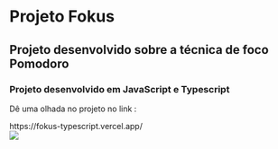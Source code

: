<h1>Projeto Fokus</h1>
<h2>Projeto desenvolvido sobre a técnica de foco Pomodoro</h2>
<h3>Projeto desenvolvido em JavaScript e Typescript</h3>
<p>Dê uma olhada no projeto no link :</p>
https://fokus-typescript.vercel.app/
<br>
<img src='https://github.com/user-attachments/assets/b07e1116-7e83-4309-ae21-f137c7856b5a'>
